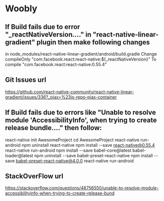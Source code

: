 # Woobly

## If Build fails due to error "_reactNativeVersion...." in "react-native-linear-gradient" plugin then make following changes
in
node_modules/react-native-linear-gradient/android/build.gradle
Change
compileOnly "com.facebook.react:react-native:${_reactNativeVersion}"
To
compile "com.facebook.react:react-native:0.55.4"

## Git Issues url 
https://github.com/react-native-community/react-native-linear-gradient/issues/336?_pjax=%23js-repo-pjax-container


## If Build fails due to errors like "Unable to resolve module 'AccessibilityInfo', when trying to create release bundle...." then follow:

react-native init AwesomeProject
cd AwesomeProject
react-native run-android
npm uninstall react-native
npm install --save react-native@0.55.4
react-native run-android
npm install --save babel-core@latest babel-loader@latest
npm uninstall --save babel-preset-react-native
npm install --save babel-preset-react-native@4.0.0
react-native run-android

## StackOverFlow url
https://stackoverflow.com/questions/48756550/unable-to-resolve-module-accessibilityinfo-when-trying-to-create-release-bund
